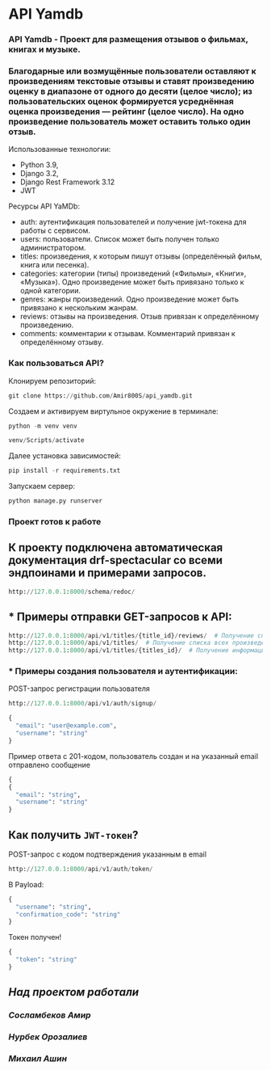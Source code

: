 # API Yamdb
### API Yamdb - Проект для размещения отзывов о фильмах, книгах и музыке. 
### Благодарные или возмущённые пользователи оставляют к произведениям текстовые отзывы и ставят произведению оценку в диапазоне от одного до десяти (целое число); из пользовательских оценок формируется усреднённая оценка произведения — рейтинг (целое число). На одно произведение пользователь может оставить только один отзыв.

Использованные технологии:
- Python 3.9,
- Django 3.2,
- Django Rest Framework 3.12
- JWT

Ресурсы API YaMDb:
- auth: аутентификация пользователей и получение jwt-токена для работы с сервисом.
- users: пользователи. Список может быть получен только администратором. 
- titles: произведения, к которым пишут отзывы (определённый фильм, книга или песенка).
- categories: категории (типы) произведений («Фильмы», «Книги», «Музыка»). Одно произведение может быть привязано только к одной категории.
- genres: жанры произведений. Одно произведение может быть привязано к нескольким жанрам.
- reviews: отзывы на произведения. Отзыв привязан к определённому произведению.
- comments: комментарии к отзывам. Комментарий привязан к определённому отзыву.

### Как пользоваться API?
Клонируем репозиторий:
```python
git clone https://github.com/Amir800S/api_yamdb.git
```
Создаем и активируем виртульное окружение в терминале:
```python
python -m venv venv
```
```python
venv/Scripts/activate
```
Далее установка зависимостей:
```python
pip install -r requirements.txt
```
Запускаем сервер:
```python
python manage.py runserver
```
### Проект готов к работе
## К проекту подключена автоматическая документация drf-spectacular со всеми эндпоинами и примерами запросов.
```python
http://127.0.0.1:8000/schema/redoc/
```
## * Примеры отправки GET-запросов к API:
```python
http://127.0.0.1:8000/api/v1/titles/{title_id}/reviews/  # Получение списка всех отзывов
http://127.0.0.1:8000/api/v1/titles/  # Получение списка всех произведений
http://127.0.0.1:8000/api/v1/titles/{titles_id}/  # Получение информации о произведении
```
### * Примеры создания пользователя и аутентификации: 
POST-запрос регистрации пользователя
```python
http://127.0.0.1:8000/api/v1/auth/signup/
```
```python
{
  "email": "user@example.com",
  "username": "string"
}
```
Пример ответа с 201-кодом, пользователь создан и на указанный email отправлено сообщение
```python
{
{
  "email": "string",
  "username": "string"
}
```
## Как получить `JWT-токен`?
POST-запрос с кодом подтверждения указанным в email
```python
http://127.0.0.1:8000/api/v1/auth/token/
```
В Payload:
```python
{
  "username": "string",
  "confirmation_code": "string"
}
```
Токен получен! 
```python
{
  "token": "string"
}
```
## ***Над проектом работали***
### *Сосламбеков Амир* 
### *Нурбек Орозалиев* 
### *Михаил Ашин* 
